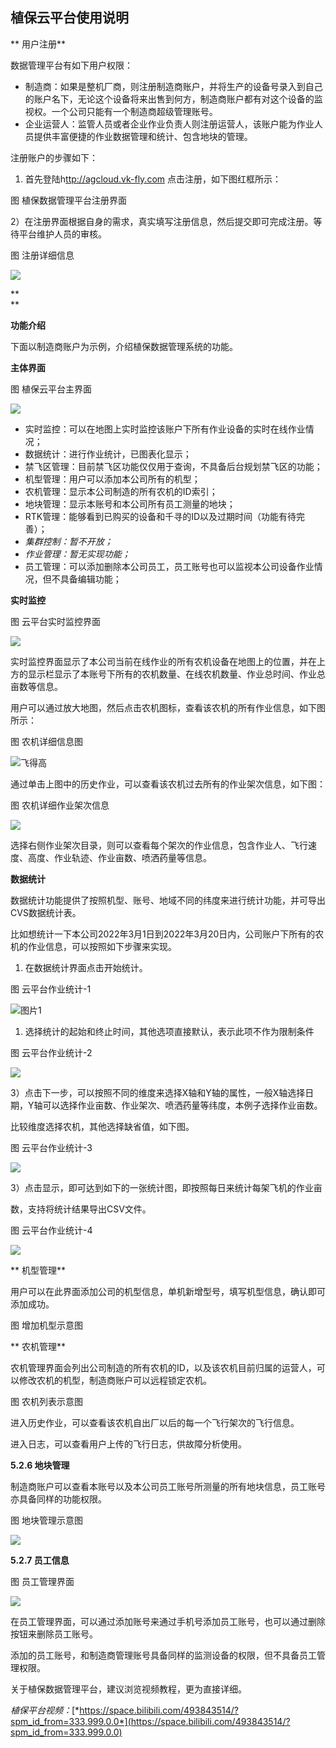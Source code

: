 ## 植保云平台使用说明

** 用户注册**

数据管理平台有如下用户权限：

-   制造商：如果是整机厂商，则注册制造商账户，并将生产的设备号录入到自己的账户名下，无论这个设备将来出售到何方，制造商账户都有对这个设备的监视权。一个公司只能有一个制造商超级管理账号。
-   企业运营人：监管人员或者企业作业负责人则注册运营人，该账户能为作业人员提供丰富便捷的作业数据管理和统计、包含地块的管理。

注册账户的步骤如下：

1.  首先登陆h[ttp://agcloud.vk-fly.com](http://agcloud.vk-fly.com/) 点击注册，如下图红框所示：

图 植保数据管理平台注册界面

2）在注册界面根据自身的需求，真实填写注册信息，然后提交即可完成注册。等待平台维护人员的审核。

图 注册详细信息

![](media/14a12515f49b82e7cfa807cd5c012c1c.png)

**  
**

**功能介绍**

下面以制造商账户为示例，介绍植保数据管理系统的功能。

**主体界面**

图 植保云平台主界面

![](media/f31dc990ac7dfe82c2f83348e9486aeb.png)

-   实时监控：可以在地图上实时监控该账户下所有作业设备的实时在线作业情况；
-   数据统计：进行作业统计，已图表化显示；
-   禁飞区管理：目前禁飞区功能仅仅用于查询，不具备后台规划禁飞区的功能；
-   机型管理：用户可以添加本公司所有的机型；
-   农机管理：显示本公司制造的所有农机的ID索引；
-   地块管理：显示本账号和本公司所有员工测量的地块；
-   RTK管理：能够看到已购买的设备和千寻的ID以及过期时间（功能有待完善）；
-   *集群控制：暂不开放；*
-   *作业管理：暂无实现功能；*
-   员工管理：可以添加删除本公司员工，员工账号也可以监视本公司设备作业情况，但不具备编辑功能；

**实时监控**

图 云平台实时监控界面

![](media/728dcc9dd0da0fea58424d6bcd57846f.png)

实时监控界面显示了本公司当前在线作业的所有农机设备在地图上的位置，并在上方的显示栏显示了本账号下所有的农机数量、在线农机数量、作业总时间、作业总亩数等信息。

用户可以通过放大地图，然后点击农机图标，查看该农机的所有作业信息，如下图所示：

图 农机详细信息图

![飞得高](media/5f222857fdb82db56446b4c4f7bc0e33.png)

通过单击上图中的历史作业，可以查看该农机过去所有的作业架次信息，如下图：

图 农机详细作业架次信息

![](media/b24c57a8002414bf4f2527324579ae8f.png)

选择右侧作业架次目录，则可以查看每个架次的作业信息，包含作业人、飞行速度、高度、作业轨迹、作业亩数、喷洒药量等信息。

**数据统计**

数据统计功能提供了按照机型、账号、地域不同的纬度来进行统计功能，并可导出CVS数据统计表。

比如想统计一下本公司2022年3月1日到2022年3月20日内，公司账户下所有的农机的作业信息，可以按照如下步骤来实现。

1.  在数据统计界面点击开始统计。

图 云平台作业统计-1

![图片1](media/7926658f1a43af626d3f9735e9a4e220.png)

1.  选择统计的起始和终止时间，其他选项直接默认，表示此项不作为限制条件

图 云平台作业统计-2

![](media/8430fe5601f9443ae96e685efde056a1.png)

3）点击下一步，可以按照不同的维度来选择X轴和Y轴的属性，一般X轴选择日期，Y轴可以选择作业亩数、作业架次、喷洒药量等纬度，本例子选择作业亩数。

比较维度选择农机，其他选择缺省值，如下图。

图 云平台作业统计-3

![](media/f3f29b0e449dba711b94dd51e02fa4dd.png)

3）点击显示，即可达到如下的一张统计图，即按照每日来统计每架飞机的作业亩

数，支持将统计结果导出CSV文件。

图 云平台作业统计-4

![](media/a0633aa77adb54fc47241793408c0bcc.png)

** 机型管理**

用户可以在此界面添加公司的机型信息，单机新增型号，填写机型信息，确认即可添加成功。

图 增加机型示意图

** 农机管理**

农机管理界面会列出公司制造的所有农机的ID，以及该农机目前归属的运营人，可以修改农机的机型，制造商账户可以远程锁定农机。

图 农机列表示意图

进入历史作业，可以查看该农机自出厂以后的每一个飞行架次的飞行信息。

进入日志，可以查看用户上传的飞行日志，供故障分析使用。

**5.2.6 地块管理**

制造商账户可以查看本账号以及本公司员工账号所测量的所有地块信息，员工账号亦具备同样的功能权限。

图 地块管理示意图

![](media/b4be661d97993287ed56633a29af50d8.png)

**5.2.7 员工信息**

图 员工管理界面

![](media/32af4b324166dfb8296fc9ea002d85b9.png)

在员工管理界面，可以通过添加账号来通过手机号添加员工账号，也可以通过删除按钮来删除员工账号。

添加的员工账号，和制造商管理账号具备同样的监测设备的权限，但不具备员工管理权限。

关于植保数据管理平台，建议浏览视频教程，更为直接详细。

*植保平台视频：*[*https://space.bilibili.com/493843514/?spm_id_from=333.999.0.0*](https://space.bilibili.com/493843514/?spm_id_from=333.999.0.0)